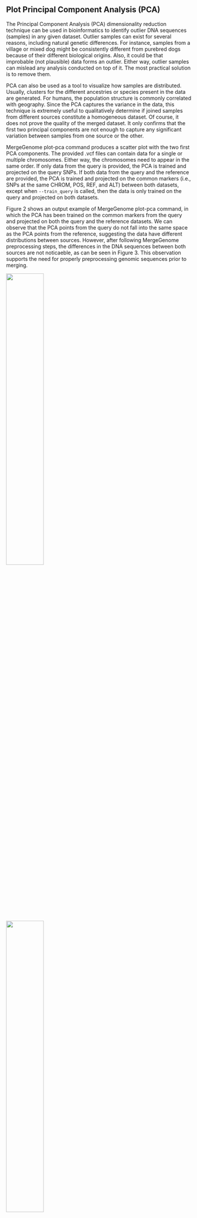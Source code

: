 ## Plot Principal Component Analysis (PCA)

The Principal Component Analysis (PCA) dimensionality reduction technique can be used in bioinformatics to identify outlier DNA sequences (samples) in any given dataset. Outlier samples can exist for several reasons, including natural genetic differences. For instance, samples from a village or mixed dog might be consistently different from purebred dogs because of their different biological origins. Also, it could be that improbable (not plausible) data forms an outlier. Either way, outlier samples can mislead any analysis conducted on top of it. The most practical solution is to remove them.

PCA can also be used as a tool to visualize how samples are distributed. Usually, clusters for the different ancestries or species present in the data are generated. For humans, the population structure is commonly correlated with geography. Since the PCA captures the variance in the data, this technique is extremely useful to qualitatively determine if joined samples from different sources constitute a homogeneous dataset. Of course, it does not prove the quality of the merged dataset. It only confirms that the first two principal components are not enough to capture any significant variation between samples from one source or the other.

MergeGenome plot-pca command produces a scatter plot with the two first PCA components. The provided .vcf files can contain data for a single or multiple chromosomes. Either way, the chromosomes need to appear in the same order. If only data from the query is provided, the PCA is trained and projected on the query SNPs. If both data from the query and the reference are provided, the PCA is trained and projected on the common markers (i.e., SNPs at the same CHROM, POS, REF, and ALT) between both datasets, except when `--train_query` is called, then the data is only trained on the query and projected on both datasets.

Figure 2 shows an output example of MergeGenome plot-pca command, in which the PCA has been trained on the common markers from the query and projected on both the query and the reference datasets. We can observe that the PCA points from the query do not fall into the same space as the PCA points from the reference, suggesting the data have different distributions between sources. However, after following MergeGenome preprocessing steps, the differences in the DNA sequences between both sources are not noticaeble, as can be seen in Figure 3. This observation supports the need for properly preprocessing genomic sequences prior to merging.

<div class="column">
  <div class="row">
    <img src="https://github.com/AI-sandbox/merge-vcf-files/blob/main/figures/trained_both_projected_both.png" style="width:45%">
  </div>
  <div class="row">
    <img src="https://github.com/AI-sandbox/merge-vcf-files/blob/main/figures/trained_both_projected_both_after_preprocessing.png" style="width:45%">
  </div>
</div>

## Usage

```
$ python3 MergeGenome.py plot-pca -q <query_file_1>...<query_file_n> -o <output_folder>
```

Input flags include:

* -q, --query LIST, Paths to query .vcf files with data for a single or multiple chromosomes each (optional).
* -r, --reference LIST, Paths to reference .vcf files with data for a single or multiple chromosomes each (optional).
* -o, --output-folder PATH, Path to output folder. (required). Note: make sure a '/' appears at the end of the output folder.
* -t, --train-query, To train the PCA the PCA only on the query instead of on both datasets (optional). Default=False.
* -f, --fontsize INT, Fontsize of all text in plot (optional). Default=25.
* -w, --figure-width INT, Figure width of plot (optional). Default=26.
* -i, --figure-height INT, Figure height of plot (optional). Default=15.
* -s, --size-points INT, Size of points in plot (optional). Default=15.
* -a, --alpha, FLOAT, Transparency of points in plot (optional). Default=0.7.
* -cq, --color-points-query STR, Color of query points in the plot (optional). Default=#EBD0A1.
* -cr, --color-points-reference STR, Color of reference points in the plot (optional). Default=#259988.
* -d, --debug PATH, Path to .log/.txt file to store info/debug messages (optional).

**Output**

* A .png image with the first PCA components. The .png image will have the name 'trained_query' if only the query is provided, 'trained_both_projected_both' if both the query and the reference are provided and 'trained_query_projected_both.png' if both datasets are provided and `--train_query` flag is True.
* If --debug, a .log or .txt file with information regarding the dimensions of the data (number of samples and number of SNPs), the chromosomes in each file, and the amount of common markers found.

`Examples`

1. Plot PCA on query data:

```
$ python3 MergeGenome.py plot-pca -q query_chr1.vcf -o ./output/
```

2. Plot PCA on the common markers between the query and the reference, training the PCA only on the query:

```
$ python3 MergeGenome.py plot-pca -q query_chr1.vcf -r reference_chr1.vcf -o ./output/ -t
```

3. Plot PCA on the common markers between the query and the reference, traing the PCA on both datasets:

```
$ python3 MergeGenome.py plot-pca -q query_chr1.vcf -r reference_chr1.vcf -o ./output/
```
